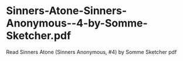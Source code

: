 # Sinners-Atone-Sinners-Anonymous--4-by-Somme-Sketcher.pdf
Read Sinners Atone (Sinners Anonymous, #4) by Somme Sketcher pdf
